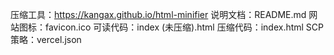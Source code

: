 压缩工具：https://kangax.github.io/html-minifier
说明文档：README.md
网站图标：favicon.ico
可读代码：index (未压缩).html
压缩代码：index.html
SCP 策略：vercel.json
